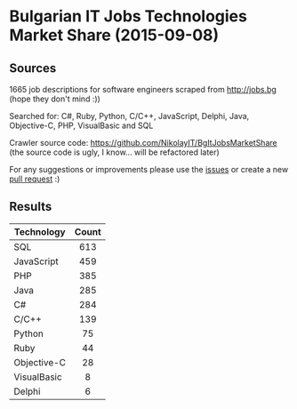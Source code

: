 # Bulgarian IT Jobs Technologies Market Share (2015-09-08)

## Sources

1665 job descriptions for software engineers scraped from http://jobs.bg (hope they don't mind :))

Searched for: C#, Ruby, Python, C/C++, JavaScript, Delphi, Java, Objective-C, PHP, VisualBasic and SQL

Crawler source code: https://github.com/NikolayIT/BgItJobsMarketShare (the source code is ugly, I know... will be refactored later)

For any suggestions or improvements please use the [issues](https://github.com/NikolayIT/BgItJobsMarketShare/issues) or create a new [pull request](https://github.com/NikolayIT/BgItJobsMarketShare/pulls) :)

## Results
| Technology  | Count |
| ----------- |:----:|
| SQL         | 613  |
| JavaScript  | 459  |
| PHP         | 385  |
| Java        | 285  |
| C#          | 284  |
| C/C++       | 139  |
| Python      | 75   |
| Ruby        | 44   |
| Objective-C | 28   |
| VisualBasic | 8    |
| Delphi      | 6    |
